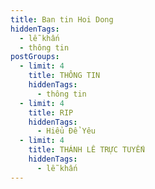 ```yaml
---
title: Ban tin Hoi Dong
hiddenTags:
  - lễ khấn
  - thông tin
postGroups:
  - limit: 4
    title: THÔNG TIN
    hiddenTags:
      - thông tin
  - limit: 4
    title: RIP
    hiddenTags:
      - Hiểu Để Yêu
  - limit: 4
    title: THÁNH LÊ TRỰC TUYẾN
    hiddenTags:
      - lễ khấn
---
```

